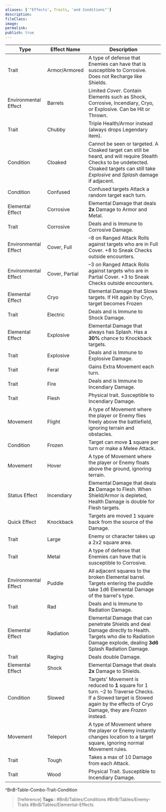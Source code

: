 ```yaml
---
aliases: ['"Effects', Traits, 'and Conditions"']
description: 
fileClass: 
image: 
permalink: 
publish: true
---
```


| Type                 | Effect Name    | Description                                                                                                                                                                                    |
| -------------------- | -------------- | ---------------------------------------------------------------------------------------------------------------------------------------------------------------------------------------------- |
| Trait                | Armor\/Armored | A type of defense that Enemies can have that is susceptible to Corrosive. Does not Recharge like Shields.                                                                                      |
| Environmental Effect | Barrels        | Limited *Cover*. Contain Elements such as Shock, Corrosive, Incendiary, Cryo, or Explosive. Can be Hit or Thrown.                                                                              |
| Trait                | Chubby         | Triple Health/Armor instead (always drops Legendary item).                                                                                                                                     |
| Condition            | Cloaked        | Cannot be seen or targeted. A Cloaked target can still be heard, and will require Stealth Checks to be undetected. Cloaked targets can still take *Explosive* and *Splash* damage if adjacent. |
| Condition            | Confused       | Confused targets Attack a random target each turn.                                                                                                                                             |
| Elemental Effect     | Corrosive      | Elemental Damage that deals **2x** Damage to Armor and Metal.                                                                                                                                  |
| Trait                | Corrosive      | Deals and is Immune to Corrosive Damage.                                                                                                                                                       |
| Environmental Effect | Cover, Full    | –8 on Ranged Attack Rolls against targets who are in Full Cover. +8 to Sneak Checks outside encounters.                                                                                        |
| Environmental Effect | Cover, Partial | –3 on Ranged Attack Rolls against targets who are in Partial Cover. +3 to Sneak Checks outside encounters.                                                                                     |
| Elemental Effect     | Cryo           | Elemental Damage that Slows targets. If Hit again by Cryo, target becomes Frozen                                                                                                               |
| Trait                | Electric       | Deals and is Immune to Shock Damage.                                                                                                                                                           |
| Elemental Effect     | Explosive      | Elemental Damage that always has Splash. Has a **30%** chance to Knockback targets.                                                                                                            |
| Trait                | Explosive      | Deals and is Immune to Explosive Damage.                                                                                                                                                       |
| Trait                | Feral          | Gains Extra Movement each turn.                                                                                                                                                                |
| Trait                | Fire           | Deals and is Immune to Incendiary Damage.                                                                                                                                                      |
| Trait                | Flesh          | Physical trait. Susceptible to Incendiary Damage.                                                                                                                                              |
| Movement             | Flight         | A type of Movement where the player or Enemy flies freely above the battlefield, ignoring terrain and obstacles.                                                                               |
| Condition            | Frozen         | Target can move **1** square per turn or make a Melee Attack.                                                                                                                                  |
| Movement             | Hover          | A type of Movement where the player or Enemy floats above the ground, ignoring terrain.                                                                                                        |
| Status Effect        | Incendiary     | Elemental Damage that deals **2x** Damage to Flesh. When Shield/Armor is depleted, Health Damage is double for Flesh targets.                                                                  |
| Quick Effect         | Knockback      | Targets are moved 1 square back from the source of the Damage.                                                                                                                                 |
| Trait                | Large          | Enemy or character takes up a 2x2 square area.                                                                                                                                                 |
| Trait                | Metal          | A type of defense that Enemies can have that is susceptible to Corrosive.                                                                                                                      |
| Environmental Effect | Puddle         | All adjacent squares to the broken Elemental barrel. Targets entering the puddle take 1d6 Elemental Damage of the barrel's type.                                                               |
| Trait                | Rad            | Deals and is Immune to Radiation Damage.                                                                                                                                                       |
| Elemental Effect     | Radiation      | Elemental Damage that can penetrate Shields and deal Damage directly to Health. Targets who die to Radiation Damage explode, dealing **3d6** Splash Radiation Damage.                          |
| Trait                | Raging         | Deals double Damage.                                                                                                                                                                           |
| Elemental Effect     | Shock          | Elemental Damage that deals **2x** Damage to Shields.                                                                                                                                          |
| Condition            | Slowed         | Targets' Movement is reduced to **1** square for 1 turn. –2 to Traverse Checks. If a Slowed target is Slowed again by the effects of Cryo Damage, they are *Frozen* instead.                   |
| Movement             | Teleport       | A type of Movement where the player or Enemy instantly changes location to a target square, ignoring normal Movement rules.                                                                    |
| Trait                | Tough          | Takes a max of 10 Damage from each Attack.                                                                                                                                                     |
| Trait                | Wood           | Physical Trait. Susceptible to Incendiary Damage.                                                                                                                                              |
^BnB-Table-Combo-Trait-Condition

> [!reference]
> **Tags**:: #BnB/Tables/Conditions #BnB/Tables/Enemy-Traits #BnB/Tables/Elemental-Effects